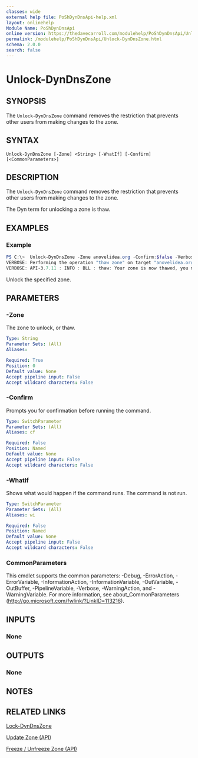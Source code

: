 ```yaml
---
classes: wide
external help file: PoShDynDnsApi-help.xml
layout: onlinehelp
Module Name: PoShDynDnsApi
online version: https://thedavecarroll.com/modulehelp/PoShDynDnsApi/Unlock-DynDnsZone.html
permalink: /modulehelp/PoShDynDnsApi/Unlock-DynDnsZone.html
schema: 2.0.0
search: false
---
```


# Unlock-DynDnsZone

## SYNOPSIS
The `Unlock-DynDnsZone` command removes the restriction that prevents other users from making changes to the zone.

## SYNTAX

```
Unlock-DynDnsZone [-Zone] <String> [-WhatIf] [-Confirm] [<CommonParameters>]
```

## DESCRIPTION
The `Unlock-DynDnsZone` command removes the restriction that prevents other users from making changes to the zone.

The Dyn term for unlocking a zone is thaw.

## EXAMPLES

### Example
```powershell
PS C:\>  Unlock-DynDnsZone -Zone anovelidea.org -Confirm:$false -Verbose
VERBOSE: Performing the operation "thaw zone" on target "anovelidea.org".
VERBOSE: API-3.7.11 : INFO : BLL : thaw: Your zone is now thawed, you may edit normally
```

Unlock the specified zone.

## PARAMETERS

### -Zone
The zone to unlock, or thaw.

```yaml
Type: String
Parameter Sets: (All)
Aliases:

Required: True
Position: 0
Default value: None
Accept pipeline input: False
Accept wildcard characters: False
```

### -Confirm
Prompts you for confirmation before running the command.

```yaml
Type: SwitchParameter
Parameter Sets: (All)
Aliases: cf

Required: False
Position: Named
Default value: None
Accept pipeline input: False
Accept wildcard characters: False
```

### -WhatIf
Shows what would happen if the command runs. The command is not run.

```yaml
Type: SwitchParameter
Parameter Sets: (All)
Aliases: wi

Required: False
Position: Named
Default value: None
Accept pipeline input: False
Accept wildcard characters: False
```

### CommonParameters
This cmdlet supports the common parameters: -Debug, -ErrorAction, -ErrorVariable, -InformationAction, -InformationVariable, -OutVariable, -OutBuffer, -PipelineVariable, -Verbose, -WarningAction, and -WarningVariable. For more information, see about_CommonParameters (http://go.microsoft.com/fwlink/?LinkID=113216).

## INPUTS

### None

## OUTPUTS

### None

## NOTES

## RELATED LINKS

[Lock-DynDnsZone](https://thedavecarroll.com/modulehelp/PoShDynDnsApi/Lock-DynDnsZone.html)

[Update Zone (API)](https://help.dyn.com/update-zone-api/)

[Freeze / Unfreeze Zone (API)](https://help.dyn.com/freeze-unfreeze-zone-api/)